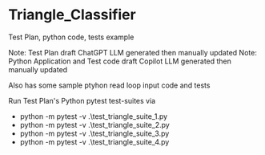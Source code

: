 # Triangle_Classifier
Test Plan, python code, tests example

Note: Test Plan draft ChatGPT LLM generated then manually updated
Note: Python Application and Test code draft Copilot LLM generated then manually updated

Also has some sample ptyhon read loop input code and tests

Run Test Plan's Python pytest test-suites via
- python -m pytest -v .\test_triangle_suite_1.py
- python -m pytest -v .\test_triangle_suite_2.py
- python -m pytest -v .\test_triangle_suite_3.py
- python -m pytest -v .\test_triangle_suite_4.py
